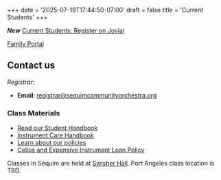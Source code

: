 +++
date = '2025-07-19T17:44:50-07:00'
draft = false
title = 'Current Students'
+++

***New*** [Current Students: Register on Jovial](https://jovial.org/pcyo/family)

[Family Portal](https://jovial.org/pcyo/family)

## Contact us

*Registrar*:
- **Email**: registrar@sequimcommunityorchestra.org

### Class Materials
- [Read our Student Handbook](/PCYO-Family-Handbook_2025-2026.pdf)
- [Instrument Care Handbook](/Instrument%20Care.pdf)
- [Learn about our policies](/PCYO-Policies_2025-2026.pdf)
- [Cellos and Expensive Instrument Loan Policy](/cellos_and_expensive_instrument_policy.pdf)


Classes in Sequim are held at [Swisher Hall](https://www.google.com/maps/search/?api=1&query=506%20N%20Blake%20Ave,%20Sequim,%20WA%2098382).
Port Angeles class location is TBD.
